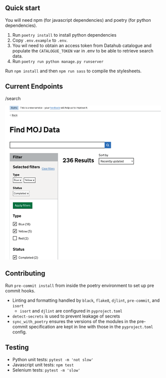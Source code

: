 ## Quick start

You will need npm (for javascript dependencies) and poetry (for python dependencies).

1. Run `poetry install` to install python dependencies
2. Copy `.env.example` to `.env`.
3. You wil need to obtain an access token from Datahub catalogue and populate the
   `CATALOGUE_TOKEN` var in .env to be able to retrieve search data.
4. Run `poetry run python manage.py runserver`

Run `npm install` and then `npm run sass` to compile the stylesheets.

## Current Endpoints

/search

![Screenshot of the service showing the search page](image.png)

## Contributing

Run `pre-commit install` from inside the poetry environment to set up pre commit hooks.

- Linting and formatting handled by `black`, `flake8`, `djlint`, `pre-commit`, and `isort`
  - `isort` and `djlint` are configured in `pyproject.toml`
- `detect-secrets` is used to prevent leakage of secrets
- `sync_with_poetry` ensures the versions of the modules in the pre-commit specification
  are kept in line with those in the `pyproject.toml` config.

## Testing

- Python unit tests: `pytest -m 'not slow'`
- Javascript unit tests: `npm test`
- Selenium tests: `pytest -m 'slow'`

